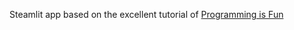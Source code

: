 Steamlit app based on the excellent tutorial of [Programming is Fun](https://youtu.be/7yAw1nPareM?si=dsNHBLCax5MfZFC-)